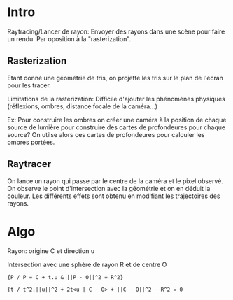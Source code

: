 # Intro

Raytracing/Lancer de rayon:
Envoyer des rayons dans une scène pour faire un rendu.
Par oposition à la "rasterization".

## Rasterization
Etant donné une géométrie de tris, on projette les tris sur le plan de l'écran
pour les tracer.

Limitations de la rasterization:
Difficile d'ajouter les phénomènes physiques (réflexions, ombres, distance
focale de la caméra...)

Ex: Pour construire les ombres on créer une caméra à la position de chaque
source de lumière pour construire des cartes de profondeures pour chaque
source?
On utilse alors ces cartes de profondeures pour calculer les ombres portées.

## Raytracer

On lance un rayon qui passe par le centre de la caméra et le pixel observé.
On observe le point d'intersection avec la géométrie et on en déduit la
couleur.
Les différents effets sont obtenu en modifiant les trajectoires des rayons.

# Algo

Rayon: origine C et direction u

Intersection avec une sphère de rayon R et de centre O
```
{P / P = C + t.u & ||P - O||^2 = R^2}

{t / t^2.||u||^2 + 2t<u | C - O> + ||C - O||^2 - R^2 = 0
```



